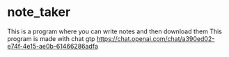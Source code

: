 # note_taker
This is a program where you can write notes and then download them
This program is made with chat gtp
https://chat.openai.com/chat/a390ed02-e74f-4e15-ae0b-61466286adfa
